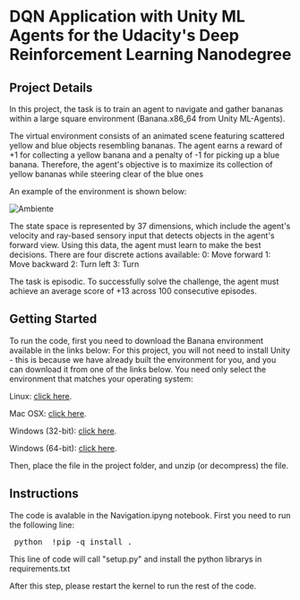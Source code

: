 # DQN Application with Unity ML Agents for the Udacity's Deep Reinforcement Learning Nanodegree
## Project Details
In this project, the task is to train an agent to navigate and gather bananas within a large square environment (Banana.x86_64 from Unity ML-Agents).

The virtual environment consists of an animated scene featuring scattered yellow and blue objects resembling bananas. The agent earns a reward of +1 for collecting a yellow banana and a penalty of -1 for picking up a blue banana. Therefore, the agent's objective is to maximize its collection of yellow bananas while steering clear of the blue ones

An example of the environment is shown below:

![Ambiente](https://video.udacity-data.com/topher/2018/June/5b1ab4b0_banana/banana.gif)

The state space is represented by 37 dimensions, which include the agent's velocity and ray-based sensory input that detects objects in the agent's forward view. Using this data, the agent must learn to make the best decisions. There are four discrete actions available:
0: Move forward
1: Move backward
2: Turn left
3: Turn 

The task is episodic. To successfully solve the challenge, the agent must achieve an average score of +13 across 100 consecutive episodes.

## Getting Started
To run the code, first you need to download the Banana environment available in the links below:
For this project, you will not need to install Unity - this is because we have already built the environment for you, and you can download it from one of the links below. You need only select the environment that matches your operating system:

Linux: [click here](https://s3-us-west-1.amazonaws.com/udacity-drlnd/P1/Banana/Banana_Linux.zip).

Mac OSX: [click here](https://s3-us-west-1.amazonaws.com/udacity-drlnd/P1/Banana/Banana.app.zip).

Windows (32-bit): [click here](https://s3-us-west-1.amazonaws.com/udacity-drlnd/P1/Banana/Banana_Windows_x86.zip).

Windows (64-bit): [click here](https://s3-us-west-1.amazonaws.com/udacity-drlnd/P1/Banana/Banana_Windows_x86_64.zip).

Then, place the file in the project folder, and unzip (or decompress) the file.



## Instructions
The code is avalable in the Navigation.ipyng notebook. First you need to run the following line:

<pre> python  !pip -q install . </pre>

This line of code will call "setup.py" and install the python librarys in requirements.txt

After this step, please restart the kernel to run the rest of the code.

